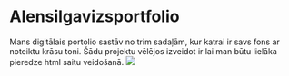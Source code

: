 # Alensilgavizsportfolio
Mans digitālais portolio sastāv no trim sadaļām, kur katrai ir savs fons ar noteiktu krāsu toni.
Šādu projektu vēlējos izveidot ir lai man būtu lielāka pieredze html saitu veidošanā.
![](https://cdn.discordapp.com/attachments/502972242075058196/710182311315898479/unknown.png)
